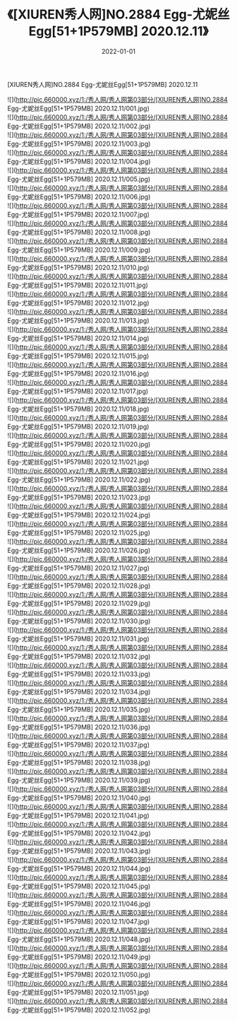 ﻿---
layout: post
title:  《[XIUREN秀人网]NO.2884 Egg-尤妮丝Egg[51+1P579MB] 2020.12.11》
date:   2022-01-01
img: http://pic.660000.xyz/1:/秀人网/秀人网第03部分/[XIUREN秀人网]NO.2884 Egg-尤妮丝Egg[51+1P579MB] 2020.12.11/000.jpg
categories: [美女, 清纯, 唯美]
---

[XIUREN秀人网]NO.2884 Egg-尤妮丝Egg[51+1P579MB] 2020.12.11

 ![](http://pic.660000.xyz/1:/秀人网/秀人网第03部分/[XIUREN秀人网]NO.2884 Egg-尤妮丝Egg[51+1P579MB] 2020.12.11/001.jpg) <br>![](http://pic.660000.xyz/1:/秀人网/秀人网第03部分/[XIUREN秀人网]NO.2884 Egg-尤妮丝Egg[51+1P579MB] 2020.12.11/002.jpg) <br>![](http://pic.660000.xyz/1:/秀人网/秀人网第03部分/[XIUREN秀人网]NO.2884 Egg-尤妮丝Egg[51+1P579MB] 2020.12.11/003.jpg) <br>![](http://pic.660000.xyz/1:/秀人网/秀人网第03部分/[XIUREN秀人网]NO.2884 Egg-尤妮丝Egg[51+1P579MB] 2020.12.11/004.jpg) <br>![](http://pic.660000.xyz/1:/秀人网/秀人网第03部分/[XIUREN秀人网]NO.2884 Egg-尤妮丝Egg[51+1P579MB] 2020.12.11/005.jpg) <br>![](http://pic.660000.xyz/1:/秀人网/秀人网第03部分/[XIUREN秀人网]NO.2884 Egg-尤妮丝Egg[51+1P579MB] 2020.12.11/006.jpg) <br>![](http://pic.660000.xyz/1:/秀人网/秀人网第03部分/[XIUREN秀人网]NO.2884 Egg-尤妮丝Egg[51+1P579MB] 2020.12.11/007.jpg) <br>![](http://pic.660000.xyz/1:/秀人网/秀人网第03部分/[XIUREN秀人网]NO.2884 Egg-尤妮丝Egg[51+1P579MB] 2020.12.11/008.jpg) <br>![](http://pic.660000.xyz/1:/秀人网/秀人网第03部分/[XIUREN秀人网]NO.2884 Egg-尤妮丝Egg[51+1P579MB] 2020.12.11/009.jpg) <br>![](http://pic.660000.xyz/1:/秀人网/秀人网第03部分/[XIUREN秀人网]NO.2884 Egg-尤妮丝Egg[51+1P579MB] 2020.12.11/010.jpg) <br>![](http://pic.660000.xyz/1:/秀人网/秀人网第03部分/[XIUREN秀人网]NO.2884 Egg-尤妮丝Egg[51+1P579MB] 2020.12.11/011.jpg) <br>![](http://pic.660000.xyz/1:/秀人网/秀人网第03部分/[XIUREN秀人网]NO.2884 Egg-尤妮丝Egg[51+1P579MB] 2020.12.11/012.jpg) <br>![](http://pic.660000.xyz/1:/秀人网/秀人网第03部分/[XIUREN秀人网]NO.2884 Egg-尤妮丝Egg[51+1P579MB] 2020.12.11/013.jpg) <br>![](http://pic.660000.xyz/1:/秀人网/秀人网第03部分/[XIUREN秀人网]NO.2884 Egg-尤妮丝Egg[51+1P579MB] 2020.12.11/014.jpg) <br>![](http://pic.660000.xyz/1:/秀人网/秀人网第03部分/[XIUREN秀人网]NO.2884 Egg-尤妮丝Egg[51+1P579MB] 2020.12.11/015.jpg) <br>![](http://pic.660000.xyz/1:/秀人网/秀人网第03部分/[XIUREN秀人网]NO.2884 Egg-尤妮丝Egg[51+1P579MB] 2020.12.11/016.jpg) <br>![](http://pic.660000.xyz/1:/秀人网/秀人网第03部分/[XIUREN秀人网]NO.2884 Egg-尤妮丝Egg[51+1P579MB] 2020.12.11/017.jpg) <br>![](http://pic.660000.xyz/1:/秀人网/秀人网第03部分/[XIUREN秀人网]NO.2884 Egg-尤妮丝Egg[51+1P579MB] 2020.12.11/018.jpg) <br>![](http://pic.660000.xyz/1:/秀人网/秀人网第03部分/[XIUREN秀人网]NO.2884 Egg-尤妮丝Egg[51+1P579MB] 2020.12.11/019.jpg) <br>![](http://pic.660000.xyz/1:/秀人网/秀人网第03部分/[XIUREN秀人网]NO.2884 Egg-尤妮丝Egg[51+1P579MB] 2020.12.11/020.jpg) <br>![](http://pic.660000.xyz/1:/秀人网/秀人网第03部分/[XIUREN秀人网]NO.2884 Egg-尤妮丝Egg[51+1P579MB] 2020.12.11/021.jpg) <br>![](http://pic.660000.xyz/1:/秀人网/秀人网第03部分/[XIUREN秀人网]NO.2884 Egg-尤妮丝Egg[51+1P579MB] 2020.12.11/022.jpg) <br>![](http://pic.660000.xyz/1:/秀人网/秀人网第03部分/[XIUREN秀人网]NO.2884 Egg-尤妮丝Egg[51+1P579MB] 2020.12.11/023.jpg) <br>![](http://pic.660000.xyz/1:/秀人网/秀人网第03部分/[XIUREN秀人网]NO.2884 Egg-尤妮丝Egg[51+1P579MB] 2020.12.11/024.jpg) <br>![](http://pic.660000.xyz/1:/秀人网/秀人网第03部分/[XIUREN秀人网]NO.2884 Egg-尤妮丝Egg[51+1P579MB] 2020.12.11/025.jpg) <br>![](http://pic.660000.xyz/1:/秀人网/秀人网第03部分/[XIUREN秀人网]NO.2884 Egg-尤妮丝Egg[51+1P579MB] 2020.12.11/026.jpg) <br>![](http://pic.660000.xyz/1:/秀人网/秀人网第03部分/[XIUREN秀人网]NO.2884 Egg-尤妮丝Egg[51+1P579MB] 2020.12.11/027.jpg) <br>![](http://pic.660000.xyz/1:/秀人网/秀人网第03部分/[XIUREN秀人网]NO.2884 Egg-尤妮丝Egg[51+1P579MB] 2020.12.11/028.jpg) <br>![](http://pic.660000.xyz/1:/秀人网/秀人网第03部分/[XIUREN秀人网]NO.2884 Egg-尤妮丝Egg[51+1P579MB] 2020.12.11/029.jpg) <br>![](http://pic.660000.xyz/1:/秀人网/秀人网第03部分/[XIUREN秀人网]NO.2884 Egg-尤妮丝Egg[51+1P579MB] 2020.12.11/030.jpg) <br>![](http://pic.660000.xyz/1:/秀人网/秀人网第03部分/[XIUREN秀人网]NO.2884 Egg-尤妮丝Egg[51+1P579MB] 2020.12.11/031.jpg) <br>![](http://pic.660000.xyz/1:/秀人网/秀人网第03部分/[XIUREN秀人网]NO.2884 Egg-尤妮丝Egg[51+1P579MB] 2020.12.11/032.jpg) <br>![](http://pic.660000.xyz/1:/秀人网/秀人网第03部分/[XIUREN秀人网]NO.2884 Egg-尤妮丝Egg[51+1P579MB] 2020.12.11/033.jpg) <br>![](http://pic.660000.xyz/1:/秀人网/秀人网第03部分/[XIUREN秀人网]NO.2884 Egg-尤妮丝Egg[51+1P579MB] 2020.12.11/034.jpg) <br>![](http://pic.660000.xyz/1:/秀人网/秀人网第03部分/[XIUREN秀人网]NO.2884 Egg-尤妮丝Egg[51+1P579MB] 2020.12.11/035.jpg) <br>![](http://pic.660000.xyz/1:/秀人网/秀人网第03部分/[XIUREN秀人网]NO.2884 Egg-尤妮丝Egg[51+1P579MB] 2020.12.11/036.jpg) <br>![](http://pic.660000.xyz/1:/秀人网/秀人网第03部分/[XIUREN秀人网]NO.2884 Egg-尤妮丝Egg[51+1P579MB] 2020.12.11/037.jpg) <br>![](http://pic.660000.xyz/1:/秀人网/秀人网第03部分/[XIUREN秀人网]NO.2884 Egg-尤妮丝Egg[51+1P579MB] 2020.12.11/038.jpg) <br>![](http://pic.660000.xyz/1:/秀人网/秀人网第03部分/[XIUREN秀人网]NO.2884 Egg-尤妮丝Egg[51+1P579MB] 2020.12.11/039.jpg) <br>![](http://pic.660000.xyz/1:/秀人网/秀人网第03部分/[XIUREN秀人网]NO.2884 Egg-尤妮丝Egg[51+1P579MB] 2020.12.11/040.jpg) <br>![](http://pic.660000.xyz/1:/秀人网/秀人网第03部分/[XIUREN秀人网]NO.2884 Egg-尤妮丝Egg[51+1P579MB] 2020.12.11/041.jpg) <br>![](http://pic.660000.xyz/1:/秀人网/秀人网第03部分/[XIUREN秀人网]NO.2884 Egg-尤妮丝Egg[51+1P579MB] 2020.12.11/042.jpg) <br>![](http://pic.660000.xyz/1:/秀人网/秀人网第03部分/[XIUREN秀人网]NO.2884 Egg-尤妮丝Egg[51+1P579MB] 2020.12.11/043.jpg) <br>![](http://pic.660000.xyz/1:/秀人网/秀人网第03部分/[XIUREN秀人网]NO.2884 Egg-尤妮丝Egg[51+1P579MB] 2020.12.11/044.jpg) <br>![](http://pic.660000.xyz/1:/秀人网/秀人网第03部分/[XIUREN秀人网]NO.2884 Egg-尤妮丝Egg[51+1P579MB] 2020.12.11/045.jpg) <br>![](http://pic.660000.xyz/1:/秀人网/秀人网第03部分/[XIUREN秀人网]NO.2884 Egg-尤妮丝Egg[51+1P579MB] 2020.12.11/046.jpg) <br>![](http://pic.660000.xyz/1:/秀人网/秀人网第03部分/[XIUREN秀人网]NO.2884 Egg-尤妮丝Egg[51+1P579MB] 2020.12.11/047.jpg) <br>![](http://pic.660000.xyz/1:/秀人网/秀人网第03部分/[XIUREN秀人网]NO.2884 Egg-尤妮丝Egg[51+1P579MB] 2020.12.11/048.jpg) <br>![](http://pic.660000.xyz/1:/秀人网/秀人网第03部分/[XIUREN秀人网]NO.2884 Egg-尤妮丝Egg[51+1P579MB] 2020.12.11/049.jpg) <br>![](http://pic.660000.xyz/1:/秀人网/秀人网第03部分/[XIUREN秀人网]NO.2884 Egg-尤妮丝Egg[51+1P579MB] 2020.12.11/050.jpg) <br>![](http://pic.660000.xyz/1:/秀人网/秀人网第03部分/[XIUREN秀人网]NO.2884 Egg-尤妮丝Egg[51+1P579MB] 2020.12.11/051.jpg) <br>![](http://pic.660000.xyz/1:/秀人网/秀人网第03部分/[XIUREN秀人网]NO.2884 Egg-尤妮丝Egg[51+1P579MB] 2020.12.11/052.jpg) <br>